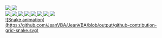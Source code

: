 <div>
        <a href="https://github.com/JeanVBA%22%3E"/>
        <img src="https://github-readme-stats.vercel.app/api?username=JeanVBA&show_icons=true&text_color=ffffff&bg_color=DEG,0C0032,1a0061,1a0061,0C0032&title_color=ffffff&border_color=0C0032&locale=pt-br&border_radius=15&include_all_commits=true&count_private=true&line_height=25&custom_title=Romulo%20Oliveira%22%3E"/>
        <img src="https://github-readme-stats.vercel.app/api/top-langs/?username=JeanVBA&text_color=ffffff&bg_color=DEG,0C0032,1a0061,1a0061,0C0032&title_color=ffffff&border_color=0C0032&locale=pt-br&border_radius=15&card_width=495%22%3E"/>
 
</div>
<div>
        <img  height=40 src="https://cdn.jsdelivr.net/gh/devicons/devicon/icons/css3/css3-original.svg" />
        <img  height=40 src="https://cdn.jsdelivr.net/gh/devicons/devicon/icons/html5/html5-original.svg" />
        <img height=40 src="https://cdn.jsdelivr.net/gh/devicons/devicon/icons/java/java-original.svg" />
        <img height=40 src="https://cdn.jsdelivr.net/gh/devicons/devicon/icons/javascript/javascript-original.svg" />
        <img height=40 src="https://cdn.jsdelivr.net/gh/devicons/devicon/icons/lua/lua-original.svg" />
        <img height=40 src="https://cdn.jsdelivr.net/gh/devicons/devicon/icons/nodejs/nodejs-original.svg" />
        <img height=40 src="https://cdn.jsdelivr.net/gh/devicons/devicon/icons/postgresql/postgresql-original.svg" />
        <img height=40 src="https://cdn.jsdelivr.net/gh/devicons/devicon/icons/react/react-original.svg" />


</div>
![Snake animation](https://github.com/JeanVBA/JeanVBA/blob/output/github-contribution-grid-snake.svg)
